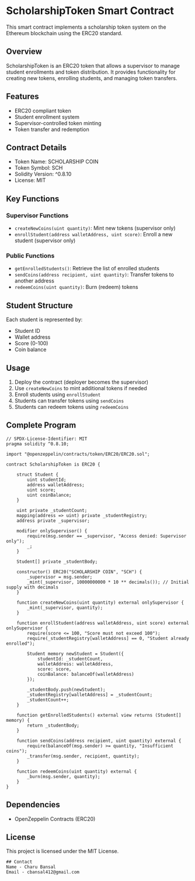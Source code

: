 # ScholarshipToken Smart Contract

This smart contract implements a scholarship token system on the Ethereum blockchain using the ERC20 standard.

## Overview

ScholarshipToken is an ERC20 token that allows a supervisor to manage student enrollments and token distribution. 
It provides functionality for creating new tokens, enrolling students, and managing token transfers.

## Features

- ERC20 compliant token
- Student enrollment system
- Supervisor-controlled token minting
- Token transfer and redemption

## Contract Details

- Token Name: SCHOLARSHIP COIN
- Token Symbol: SCH
- Solidity Version: ^0.8.10
- License: MIT

## Key Functions

### Supervisor Functions

- `createNewCoins(uint quantity)`: Mint new tokens (supervisor only)
- `enrollStudent(address walletAddress, uint score)`: Enroll a new student (supervisor only)

### Public Functions

- `getEnrolledStudents()`: Retrieve the list of enrolled students
- `sendCoins(address recipient, uint quantity)`: Transfer tokens to another address
- `redeemCoins(uint quantity)`: Burn (redeem) tokens

## Student Structure

Each student is represented by:
- Student ID
- Wallet address
- Score (0-100)
- Coin balance

## Usage

1. Deploy the contract (deployer becomes the supervisor)
2. Use `createNewCoins` to mint additional tokens if needed
3. Enroll students using `enrollStudent`
4. Students can transfer tokens using `sendCoins`
5. Students can redeem tokens using `redeemCoins`

## Complete Program
~~~
// SPDX-License-Identifier: MIT
pragma solidity ^0.8.10;

import "@openzeppelin/contracts/token/ERC20/ERC20.sol";

contract ScholarshipToken is ERC20 {

    struct Student {
        uint studentId;
        address walletAddress;
        uint score;
        uint coinBalance;
    }

    uint private _studentCount;
    mapping(address => uint) private _studentRegistry;
    address private _supervisor;

    modifier onlySupervisor() {
        require(msg.sender == _supervisor, "Access denied: Supervisor only");
        _;
    }

    Student[] private _studentBody;

    constructor() ERC20("SCHOLARSHIP COIN", "SCH") {
        _supervisor = msg.sender;
        _mint(_supervisor, 10000000000 * 10 ** decimals()); // Initial supply with decimals
    }

    function createNewCoins(uint quantity) external onlySupervisor {
        _mint(_supervisor, quantity);
    }

    function enrollStudent(address walletAddress, uint score) external onlySupervisor {
        require(score <= 100, "Score must not exceed 100");
        require(_studentRegistry[walletAddress] == 0, "Student already enrolled");

        Student memory newStudent = Student({
            studentId: _studentCount,
            walletAddress: walletAddress,
            score: score,
            coinBalance: balanceOf(walletAddress)
        });

        _studentBody.push(newStudent);
        _studentRegistry[walletAddress] = _studentCount;
        _studentCount++;
    }

    function getEnrolledStudents() external view returns (Student[] memory) {
        return _studentBody;
    }

    function sendCoins(address recipient, uint quantity) external {
        require(balanceOf(msg.sender) >= quantity, "Insufficient coins");
        _transfer(msg.sender, recipient, quantity);
    }

    function redeemCoins(uint quantity) external {
        _burn(msg.sender, quantity);
    }
}
~~~

## Dependencies

- OpenZeppelin Contracts (ERC20)

## License

This project is licensed under the MIT License.
```
## Contact
Name - Charu Bansal
Email - cbansal412@gmail.com
